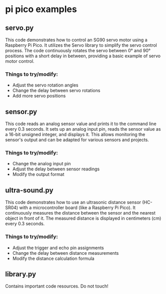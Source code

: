# pi pico examples

## servo.py

This code demonstrates how to control an SG90 servo motor using a Raspberry Pi Pico. It utilizes the Servo library to simplify the servo control process. The code continuously rotates the servo between 0° and 90° positions with a short delay in between, providing a basic example of servo motor control.

### Things to try/modify:

- Adjust the servo rotation angles
- Change the delay between servo rotations
- Add more servo positions

## sensor.py

This code reads an analog sensor value and prints it to the command line every 0.3 seconds. It sets up an analog input pin, reads the sensor value as a 16-bit unsigned integer, and displays it. This allows monitoring the sensor's output and can be adapted for various sensors and projects.

### Things to try/modify:

- Change the analog input pin
- Adjust the delay between sensor readings
- Modify the output format

## ultra-sound.py

This code demonstrates how to use an ultrasonic distance sensor (HC-SR04) with a microcontroller board (like a Raspberry Pi Pico). It continuously measures the distance between the sensor and the nearest object in front of it. The measured distance is displayed in centimeters (cm) every 0.3 seconds.

### Things to try/modify:

- Adjust the trigger and echo pin assignments
- Change the delay between distance measurements
- Modify the distance calculation formula

## library.py

Contains important code resources. Do not touch!

